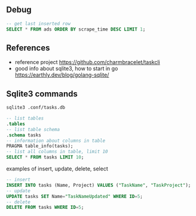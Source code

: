 ## Debug

```sql
-- get last inserted row
SELECT * FROM ads ORDER BY scrape_time DESC LIMIT 1;
```


## References

- reference project https://github.com/charmbracelet/taskcli
- good info about sqlite3, how to start in go https://earthly.dev/blog/golang-sqlite/

## Sqlite3 commands

```bash
sqlite3 .conf/tasks.db
```

```sql
-- list tables
.tables
-- list table schema
.schema tasks
-- information about columns in table
PRAGMA table_info(tasks);
-- list all columns in table, limit 10
SELECT * FROM tasks LIMIT 10;
```

examples of insert, update, delete, select

```sql
-- insert
INSERT INTO tasks (Name, Project) VALUES ("TaskName", "TaskProject");
-- update
UPDATE tasks SET Name="TaskNameUpdated" WHERE ID=5;
-- delete
DELETE FROM tasks WHERE ID=5;
```

